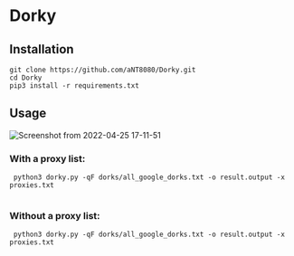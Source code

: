 # Dorky

## Installation

``` 
git clone https://github.com/aNT8080/Dorky.git
cd Dorky
pip3 install -r requirements.txt 
```

## Usage


![Screenshot from 2022-04-25 17-11-51](https://user-images.githubusercontent.com/39093520/165118652-0c8be1e2-5fd4-4e77-8d8a-13dd6bc3e2dd.png)


### With a proxy list:
```
 python3 dorky.py -qF dorks/all_google_dorks.txt -o result.output -x proxies.txt


```

### Without a proxy list:
```
 python3 dorky.py -qF dorks/all_google_dorks.txt -o result.output -x proxies.txt


```
